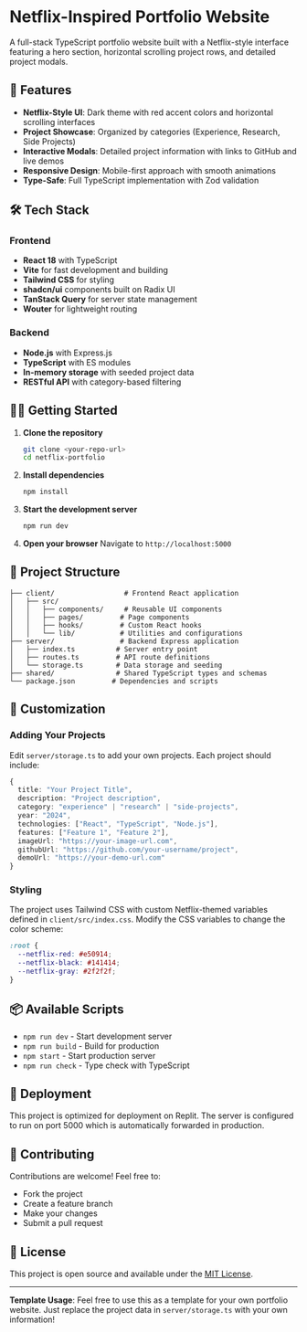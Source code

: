 
# Netflix-Inspired Portfolio Website

A full-stack TypeScript portfolio website built with a Netflix-style interface featuring a hero section, horizontal scrolling project rows, and detailed project modals.

## 🚀 Features

- **Netflix-Style UI**: Dark theme with red accent colors and horizontal scrolling interfaces
- **Project Showcase**: Organized by categories (Experience, Research, Side Projects)
- **Interactive Modals**: Detailed project information with links to GitHub and live demos
- **Responsive Design**: Mobile-first approach with smooth animations
- **Type-Safe**: Full TypeScript implementation with Zod validation

## 🛠️ Tech Stack

### Frontend
- **React 18** with TypeScript
- **Vite** for fast development and building
- **Tailwind CSS** for styling
- **shadcn/ui** components built on Radix UI
- **TanStack Query** for server state management
- **Wouter** for lightweight routing

### Backend
- **Node.js** with Express.js
- **TypeScript** with ES modules
- **In-memory storage** with seeded project data
- **RESTful API** with category-based filtering

## 🏃‍♂️ Getting Started

1. **Clone the repository**
   ```bash
   git clone <your-repo-url>
   cd netflix-portfolio
   ```

2. **Install dependencies**
   ```bash
   npm install
   ```

3. **Start the development server**
   ```bash
   npm run dev
   ```

4. **Open your browser**
   Navigate to `http://localhost:5000`

## 📁 Project Structure

```
├── client/                 # Frontend React application
│   ├── src/
│   │   ├── components/     # Reusable UI components
│   │   ├── pages/         # Page components
│   │   ├── hooks/         # Custom React hooks
│   │   └── lib/           # Utilities and configurations
├── server/                # Backend Express application
│   ├── index.ts          # Server entry point
│   ├── routes.ts         # API route definitions
│   └── storage.ts        # Data storage and seeding
├── shared/               # Shared TypeScript types and schemas
└── package.json         # Dependencies and scripts
```

## 🎨 Customization

### Adding Your Projects

Edit `server/storage.ts` to add your own projects. Each project should include:

```typescript
{
  title: "Your Project Title",
  description: "Project description",
  category: "experience" | "research" | "side-projects",
  year: "2024",
  technologies: ["React", "TypeScript", "Node.js"],
  features: ["Feature 1", "Feature 2"],
  imageUrl: "https://your-image-url.com",
  githubUrl: "https://github.com/your-username/project",
  demoUrl: "https://your-demo-url.com"
}
```

### Styling

The project uses Tailwind CSS with custom Netflix-themed variables defined in `client/src/index.css`. Modify the CSS variables to change the color scheme:

```css
:root {
  --netflix-red: #e50914;
  --netflix-black: #141414;
  --netflix-gray: #2f2f2f;
}
```

## 📦 Available Scripts

- `npm run dev` - Start development server
- `npm run build` - Build for production
- `npm start` - Start production server
- `npm run check` - Type check with TypeScript

## 🚀 Deployment

This project is optimized for deployment on Replit. The server is configured to run on port 5000 which is automatically forwarded in production.

## 🤝 Contributing

Contributions are welcome! Feel free to:

- Fork the project
- Create a feature branch
- Make your changes
- Submit a pull request

## 📄 License

This project is open source and available under the [MIT License](LICENSE).

---

**Template Usage**: Feel free to use this as a template for your own portfolio website. Just replace the project data in `server/storage.ts` with your own information!
